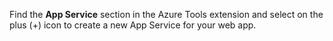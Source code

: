 Find the **App Service** section in the Azure Tools extension and select on the plus (+) icon to create a new App Service for your web app.
